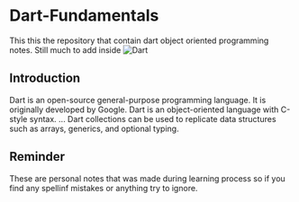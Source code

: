 # Dart-Fundamentals
This this the repository that contain dart object oriented programming notes. Still much to add inside
![Dart](https://dart.dev/assets/shared/dart-logo-for-shares.png?2)
## Introduction
Dart is an open-source general-purpose programming language. It is originally developed by Google. Dart is an object-oriented language with C-style syntax. ... Dart collections can be used to replicate data structures such as arrays, generics, and optional typing.

## Reminder
These are personal notes that was made during learning process so if you find any spellinf mistakes or anything try to ignore.
